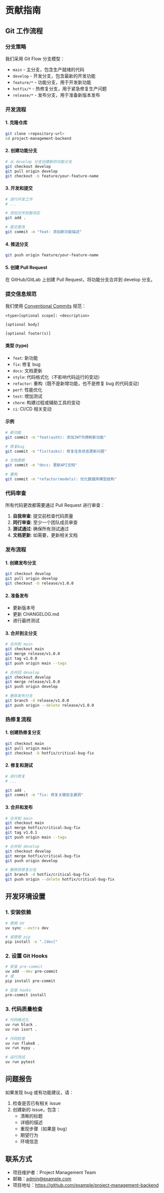 # 贡献指南

## Git 工作流程

### 分支策略

我们采用 Git Flow 分支模型：

- `main` - 主分支，包含生产就绪的代码
- `develop` - 开发分支，包含最新的开发功能
- `feature/*` - 功能分支，用于开发新功能
- `hotfix/*` - 热修复分支，用于紧急修复生产问题
- `release/*` - 发布分支，用于准备新版本发布

### 开发流程

#### 1. 克隆仓库

```bash
git clone <repository-url>
cd project-management-backend
```

#### 2. 创建功能分支

```bash
# 从 develop 分支创建新的功能分支
git checkout develop
git pull origin develop
git checkout -b feature/your-feature-name
```

#### 3. 开发和提交

```bash
# 进行开发工作
# ...

# 添加文件到暂存区
git add .

# 提交更改
git commit -m "feat: 添加新功能描述"
```

#### 4. 推送分支

```bash
git push origin feature/your-feature-name
```

#### 5. 创建 Pull Request

在 GitHub/GitLab 上创建 Pull Request，将功能分支合并到 develop 分支。

### 提交信息规范

我们使用 [Conventional Commits](https://www.conventionalcommits.org/) 规范：

```
<type>[optional scope]: <description>

[optional body]

[optional footer(s)]
```

#### 类型 (type)

- `feat`: 新功能
- `fix`: 修复 bug
- `docs`: 文档更新
- `style`: 代码格式化（不影响代码运行的变动）
- `refactor`: 重构（既不是新增功能，也不是修复 bug 的代码变动）
- `perf`: 性能优化
- `test`: 增加测试
- `chore`: 构建过程或辅助工具的变动
- `ci`: CI/CD 相关变动

#### 示例

```bash
# 新功能
git commit -m "feat(auth): 添加JWT令牌刷新功能"

# 修复bug
git commit -m "fix(tasks): 修复任务状态更新问题"

# 文档更新
git commit -m "docs: 更新API文档"

# 重构
git commit -m "refactor(models): 优化数据库模型结构"
```

### 代码审查

所有代码更改都需要通过 Pull Request 进行审查：

1. **自我审查**: 提交前检查代码质量
2. **同行审查**: 至少一个团队成员审查
3. **测试通过**: 确保所有测试通过
4. **文档更新**: 如需要，更新相关文档

### 发布流程

#### 1. 创建发布分支

```bash
git checkout develop
git pull origin develop
git checkout -b release/v1.0.0
```

#### 2. 准备发布

- 更新版本号
- 更新 CHANGELOG.md
- 进行最终测试

#### 3. 合并到主分支

```bash
# 合并到 main
git checkout main
git merge release/v1.0.0
git tag v1.0.0
git push origin main --tags

# 合并回 develop
git checkout develop
git merge release/v1.0.0
git push origin develop

# 删除发布分支
git branch -d release/v1.0.0
git push origin --delete release/v1.0.0
```

### 热修复流程

#### 1. 创建热修复分支

```bash
git checkout main
git pull origin main
git checkout -b hotfix/critical-bug-fix
```

#### 2. 修复和测试

```bash
# 进行修复
# ...

git add .
git commit -m "fix: 修复关键安全漏洞"
```

#### 3. 合并和发布

```bash
# 合并到 main
git checkout main
git merge hotfix/critical-bug-fix
git tag v1.0.1
git push origin main --tags

# 合并到 develop
git checkout develop
git merge hotfix/critical-bug-fix
git push origin develop

# 删除热修复分支
git branch -d hotfix/critical-bug-fix
git push origin --delete hotfix/critical-bug-fix
```

## 开发环境设置

### 1. 安装依赖

```bash
# 使用 UV
uv sync --extra dev

# 或使用 pip
pip install -e ".[dev]"
```

### 2. 设置 Git Hooks

```bash
# 安装 pre-commit
uv add --dev pre-commit
# 或
pip install pre-commit

# 安装 hooks
pre-commit install
```

### 3. 代码质量检查

```bash
# 代码格式化
uv run black .
uv run isort .

# 代码检查
uv run flake8 .
uv run mypy .

# 运行测试
uv run pytest
```

## 问题报告

如果发现 bug 或有功能建议，请：

1. 检查是否已有相关 issue
2. 创建新的 issue，包含：
   - 清晰的标题
   - 详细的描述
   - 重现步骤（如果是 bug）
   - 期望行为
   - 环境信息

## 联系方式

- 项目维护者：Project Management Team
- 邮箱：admin@example.com
- 项目地址：https://github.com/example/project-management-backend